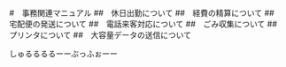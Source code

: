 #　事務関連マニュアル
##　休日出勤について
##　経費の精算について
##　宅配便の発送について
##　電話来客対応について
##　ごみ収集について
##　プリンタについて
##　大容量データの送信について

しゅるるるるーーぶっふぉーー
